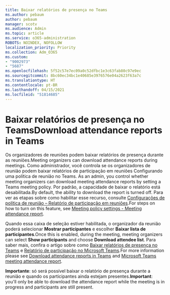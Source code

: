 ```yaml
---
title: Baixar relatórios de presença no Teams
ms.author: pebaum
author: pebaum
manager: scotv
ms.audience: Admin
ms.topic: article
ms.service: o365-administration
ROBOTS: NOINDEX, NOFOLLOW
localization_priority: Priority
ms.collection: Adm_O365
ms.custom:
- "9002973"
- "5687"
ms.openlocfilehash: 5f52c57e7ec09a0c52dfbc1e3c63fab80c97e9ec
ms.sourcegitcommit: 8bc60ec34bc1e40685e3976576e04a2623f63a7c
ms.translationtype: HT
ms.contentlocale: pt-BR
ms.lasthandoff: 04/15/2021
ms.locfileid: "51814685"
---
```

# <a name="download-attendance-reports-in-teams"></a><span data-ttu-id="b8ed3-102">Baixar relatórios de presença no Teams</span><span class="sxs-lookup"><span data-stu-id="b8ed3-102">Download attendance reports in Teams</span></span>

<span data-ttu-id="b8ed3-103">Os organizadores de reuniões podem baixar relatórios de presença durante as reuniões.</span><span class="sxs-lookup"><span data-stu-id="b8ed3-103">Meeting organizers can download attendance reports during meetings.</span></span> <span data-ttu-id="b8ed3-104">Como administrador, você controla se os organizadores de reunião podem baixar relatórios de participação em reuniões Configurando uma política de reunião no Teams. </span><span class="sxs-lookup"><span data-stu-id="b8ed3-104">As an admin, you control whether meeting organizers can download meeting attendance reports by setting a Teams meeting policy.</span></span> <span data-ttu-id="b8ed3-105">Por padrão, a capacidade de baixar o relatório está desabilitada.</span><span class="sxs-lookup"><span data-stu-id="b8ed3-105">By default, the ability to download the report is turned off.</span></span> <span data-ttu-id="b8ed3-106">Para ver as etapas sobre como habilitar esse recurso, consulte [Configurações de política de reunião – Relatório de participação em reuniões](https://docs.microsoft.com/microsoftteams/meeting-policies-in-teams#meeting-policy-settings---meeting-attendance-report).</span><span class="sxs-lookup"><span data-stu-id="b8ed3-106">For steps on how to turn on this feature, see  [Meeting policy settings - Meeting attendance report](https://docs.microsoft.com/microsoftteams/meeting-policies-in-teams#meeting-policy-settings---meeting-attendance-report).</span></span>

<span data-ttu-id="b8ed3-107">Quando essa caixa de seleção estiver habilitada, o organizador da reunião poderá selecionar **Mostrar participantes** e escolher **Baixar lista de participantes**.</span><span class="sxs-lookup"><span data-stu-id="b8ed3-107">Once this is enabled, during the meeting, meeting organizers can select  **Show participants**  and choose  **Download attendee list**.</span></span> <span data-ttu-id="b8ed3-108">Para saber mais, confira o artigo sobre como [Baixar relatórios de presença no Teams](https://support.office.com/article/download-attendance-reports-in-teams-ae7cf170-530c-47d3-84c1-3aedac74d310) e [Relatório de participação no Microsoft Teams](https://docs.microsoft.com/microsoftteams/teams-analytics-and-reports/meeting-attendance-report).</span><span class="sxs-lookup"><span data-stu-id="b8ed3-108">For more information please see [Download attendance reports in Teams](https://support.office.com/article/download-attendance-reports-in-teams-ae7cf170-530c-47d3-84c1-3aedac74d310) and [Microsoft Teams meeting attendance report](https://docs.microsoft.com/microsoftteams/teams-analytics-and-reports/meeting-attendance-report).</span></span>

<span data-ttu-id="b8ed3-109">**Importante**: só será possível baixar o relatório de presença durante a reunião e quando os participantes ainda estejam presentes.</span><span class="sxs-lookup"><span data-stu-id="b8ed3-109">**Important**: you'll only be able to download the attendance report while the meeting is in progress and participants are still present.</span></span>